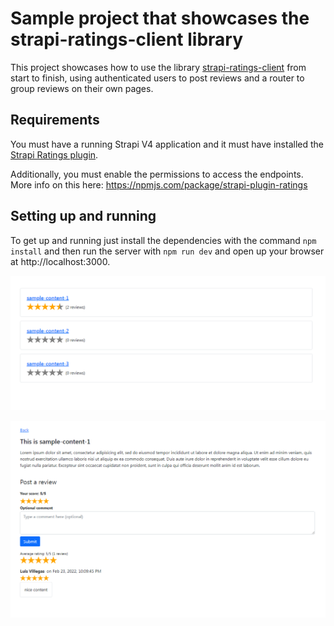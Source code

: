 # Sample project that showcases the strapi-ratings-client library

This project showcases how to use the library [strapi-ratings-client](https://npmjs.com/package/strapi-ratings-client) from start to finish, using authenticated users to post reviews and a router to group reviews on their own pages.

## Requirements

You must have a running Strapi V4 application and it must have installed the [Strapi Ratings plugin](https://npmjs.com/package/strapi-plugin-ratings).

Additionally, you must enable the permissions to access the endpoints. More info on this here: https://npmjs.com/package/strapi-plugin-ratings

## Setting up and running

To get up and running just install the dependencies with the command `npm install` and then run the server with `npm run dev` and open up your browser at http://localhost:3000.

![Homepage](homepage.PNG)

![Post page](post.PNG)
